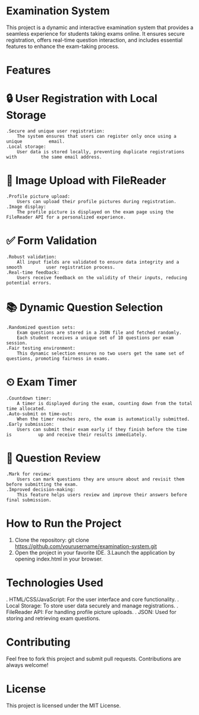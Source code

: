 # Examination System

This project is a dynamic and interactive examination system that provides a seamless experience for students taking exams online. It ensures secure registration, offers real-time question interaction, and includes essential features to enhance the exam-taking process.

# Features

# 🔒 User Registration with Local Storage
    .Secure and unique user registration: 
        The system ensures that users can register only once using a unique          email.
    .Local storage: 
        User data is stored locally, preventing duplicate registrations with         the same email address.
# 📸 Image Upload with FileReader
    .Profile picture upload: 
        Users can upload their profile pictures during registration.
    .Image display: 
        The profile picture is displayed on the exam page using the                  FileReader API for a personalized experience.
# ✅ Form Validation
    .Robust validation: 
        All input fields are validated to ensure data integrity and a smooth         user registration process.
    .Real-time feedback: 
        Users receive feedback on the validity of their inputs, reducing             potential errors.
# 📚 Dynamic Question Selection
    .Randomized question sets: 
        Exam questions are stored in a JSON file and fetched randomly. 
        Each student receives a unique set of 10 questions per exam session.
    .Fair testing environment: 
        This dynamic selection ensures no two users get the same set of              questions, promoting fairness in exams.
# ⏲ Exam Timer
    .Countdown timer: 
        A timer is displayed during the exam, counting down from the total           time allocated.
    .Auto-submit on time-out: 
        When the timer reaches zero, the exam is automatically submitted.
    .Early submission: 
        Users can submit their exam early if they finish before the time is          up and receive their results immediately.
# 🔄 Question Review
    .Mark for review: 
        Users can mark questions they are unsure about and revisit them              before submitting the exam.
    .Improved decision-making: 
        This feature helps users review and improve their answers before             final submission.
        
# How to Run the Project

1. Clone the repository:
git clone https://github.com/yourusername/examination-system.git
2. Open the project in your favorite IDE.
3.Launch the application by opening index.html in your browser.

# Technologies Used
. HTML/CSS/JavaScript: For the user interface and core functionality.
. Local Storage: To store user data securely and manage registrations.
. FileReader API: For handling profile picture uploads.
. JSON: Used for storing and retrieving exam questions.

# Contributing
Feel free to fork this project and submit pull requests. Contributions are always welcome!

# License
This project is licensed under the MIT License.
